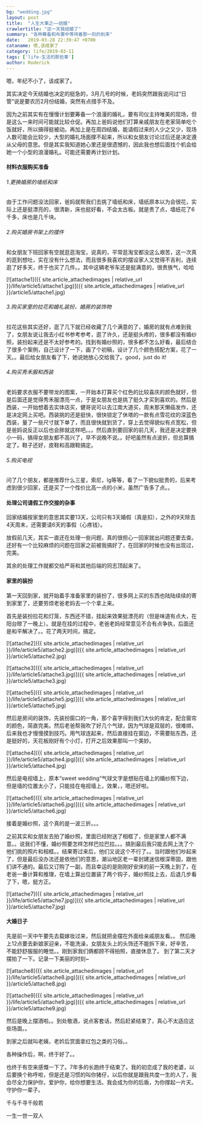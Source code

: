 ```yaml
---
bg: "wedding.jpg"
layout: post
title:  "人生大事之——结婚"
crawlertitle: "这一天我结婚了"
summary: "各种筹备和布置中等待着那一刻的到来"
date:   2019-03-28 22:39:47 +0700
cataname: 嗯,该成家了
category: life/2019-03-11
tags: ['life-生活的那些事']
author: Roderick
---
```

嗯，年纪不小了，该成家了。

其实决定今天结婚也决定的挺急的，3月几号的时候，老妈突然跟我说问过“日管”说是要农历2月份结婚，突然有点措手不及。

因为之前其实有在慢慢计划要筹备一个浪漫的婚礼，要有司仪主持唯美的现场，但是这么一来时间可能就比较仓促。再加上爸妈说他们打算亲戚朋友在老家简单吃个饭就好，所以搞得挺被动。再加上是在周四结婚，能请假过来的人少之又少，现场人数可能会比较少，大型的婚礼场面撑不起来，所以和女朋友讨论过后还是决定遵从父母的意思。但是其实我知道她心里还是很遗憾的，因此我也想后面找个机会给她一个小型的浪漫婚礼。可能还需要再计划计划。

#### 材料衣服购买准备 ####

###### 1.更换婚房的墙纸和床 ######

由于工作问题没法回家，爸妈就帮我们去挑了墙纸和床，墙纸原本以为会很花，实际上还是挺漂亮的，很清新，床也挺好看，不会太古板。就是贵了点，墙纸花了6千多，床也是几千块。

###### 2.购买婚房书架上的摆件 ######

和女朋友下班回家有空就逛逛淘宝，说真的，平常逛淘宝都没这么艰苦，这一次真的逛到想吐，实在没有什么想法，而且很多我喜欢的摆设家人又觉得不吉利，连续逛了好多天，终于也买了几件。。其中这辆老爷车还是挺满意的，很贵族气，哈哈

[![attache1]({{ site.article_attachedimages | relative_url }}/life/article5/attache1.jpg)]({{ site.article_attachedimages | relative_url }}/article5/attache1.jpg)

###### 3.购买家里的拉花和婚礼装扮，婚房的装饰物 ######

拉花这些其实还好，逛了几下就已经收藏了几个满意的了，婚房的就有点难到我了，女朋友说让我去小红书参考参考，逛了许久，还是挺头疼的，很多都没有婚纱照，装扮起来还是不太好参考的。找到有婚纱照的，很多都不怎么好看，最后结合了很多个案例，自己设计了一下，画了个初稿，设计了几个颜色搭配方案，花了一天。。最后给女朋友看了下，她说她放心交给我了。good，just do it!

###### 4.购买秀禾服和西装 ######

老妈要求衣服不要带龙的图案，一开始本打算买个红色的比较喜庆的颜色就好，但是后面还是觉得秀禾服漂亮一点，于是女朋友也是挑了挺久才买到喜欢的。然后是西装，一开始想着去实体店买，健哥说可以去江南大道买，周末那天懒癌发作，还是决定网上买吧。西装挑的还是挺快，很快锁定了休塔的一款有点雪花纹的深蓝色西装，量了一些尺寸就下单了，而且很快就到货了，穿上去觉得貌似有点宽松，但是爸妈说反正以后也会胖就这样吧。。。然后直到要回家的前几天，我还是决定要换小一码，搞得女朋友都不高兴了，早不说晚不说。。好吧虽然有点波折，但总算搞定了。鞋子还好，皮鞋和高跟鞋搞定。

###### 5.购买电视 ######

问了几个朋友，都是推荐什么三星，索尼，lg等等，看了一下貌似挺贵的，后来考虑到很少回家，还是买了一个性价比高一点的小米，虽然广告多了点。。

#### 处理公司请假工作交接的杂事 ####

回家结婚按家里的意思其实要13天，公司只有3天婚假（真是扣），之外的9天除去4天周末，还需要请6天的事假（心疼钱）。

放假前几天，其实一直还在处理一些问题，真的很担心一回家就出问题还要去查。还好有一个比较麻烦的问题在回家之前被我搞好了，在回家的时候也没有出现过，完美。

其余的处理工作就都交给严哥和其他后端的同志顶起来了。

#### 家里的装扮 ####

第一天回到家，就开始着手准备家里的装扮了，很多网上买的东西也陆陆续续的寄到家里了，还要劳烦老爸老妈去一个个拿上来。

首先是装扮拉花和灯笼，东西还不错，挂起来效果挺漂亮的（但是味道有点大，在阳台晾了一晚上）。就是在挂的过程中，老爸老妈经常意见不合有点争执，后面还是和平解决了。。花了两天时间，搞定。

[![attache2]({{ site.article_attachedimages | relative_url }}/life/article5/attache2.jpg)]({{ site.article_attachedimages | relative_url }}/article5/attache2.jpg)

[![attache3]({{ site.article_attachedimages | relative_url }}/life/article5/attache3.jpg)]({{ site.article_attachedimages | relative_url }}/article5/attache3.jpg)

[![attache5]({{ site.article_attachedimages | relative_url }}/life/article5/attache5.jpg)]({{ site.article_attachedimages | relative_url }}/article5/attache5.jpg)

然后是房间的装饰，先装扮窗口的一角，那个喜字得到我们大伙的肯定，配合窗帘的颜色，简直完美。然后老爸帮我吹了好几个气球，因为气球是双层的，很难绑，后来我也才慢慢摸到技巧。用气球连起来，然后直接挂在窗边，不需要贴东西，还是挺好的，天花板刚好有个小灯，打开之后效果那叫一个美妙。

[![attache4]({{ site.article_attachedimages | relative_url }}/life/article5/attache4.jpg)]({{ site.article_attachedimages | relative_url }}/article5/attache4.jpg)

然后是电视墙上，原本“sweet wedding”气球文字是想贴在墙上的婚纱照下边，但是墙的位置太小了，只能挂在电视墙上，效果，，嗯还好啦。

[![attache6]({{ site.article_attachedimages | relative_url }}/life/article5/attache6.jpg)]({{ site.article_attachedimages | relative_url }}/article5/attache6.jpg)

接着是婚纱照，这个真的是一波三折。。。

之前其实和女朋友去拍了婚纱照，里面已经附送了相框了，但是家里人都不满意。。说我们不懂，婚纱照要怎样怎样巴拉巴拉。。。搞到最后我只能去网上洗了个他们挑的照片和相框。。结果寄过来后，他们又说这个不行了。。当时跟他们吵起来了，但是最后没办法还是依他们的意思，潮汕地区老一辈封建迷信根深蒂固，跟他们讲不通的。最后又订购了一副，而且幸运的是刚刚好安床的前一天晚上到了，在老爸一番计算和推理，在墙上算出位置装了两个钩子，婚纱照挂上去，后退几步看了下，嗯，挺方正。

[![attache7]({{ site.article_attachedimages | relative_url }}/life/article5/attache7.jpg)]({{ site.article_attachedimages | relative_url }}/article5/attache7.jpg)

#### 大婚日子 ####

先是前一天中午要先去载嫁妆过来，然后就把金摆在外面给亲戚朋友看。。
然后晚上12点要去新娘家迎亲，不能洗澡，女朋友头上的头饰还不能拆下来，好辛苦，不能舒舒服服的睡觉。。刚到家我们俩都顾不得拍照，直接休息了。
到了第二天才摆拍了一下。记录一下美丽的时刻~

[![attache8]({{ site.article_attachedimages | relative_url }}/life/article5/attache8.jpg)]({{ site.article_attachedimages | relative_url }}/article5/attache8.jpg)

[![attache9]({{ site.article_attachedimages | relative_url }}/life/article5/attache9.jpg)]({{ site.article_attachedimages | relative_url }}/article5/attache9.jpg)

然后是晚上摆酒啦。。到处敬酒，说点客套话，然后赶紧结束了，真心不太适应这些场面。。

到家之后就叫老姨，老妗后赏面拿红包之类的习俗。。

各种操作后，啊，终于好了。。

也终于有空来感慨一下了。7年多的长跑终于结束了。我的初恋成了我的老婆，以后要换个称呼啦，但是还是习惯的叫你猪仔，以后你就是跟我共度一生的人了，我会尽全力保护你，爱护你，给你想要生活。我会成为你的后盾，为你撑起一片天。守护你一辈子。


千与千寻千般若

一生一世一双人
